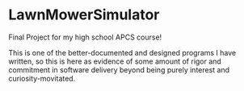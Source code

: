 # LawnMowerSimulator
Final Project for my high school APCS course!

This is one of the better-documented and designed programs I have written, so this is here as evidence of some amount of rigor and commitment in software delivery beyond being purely interest and curiosity-movitated.
